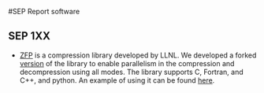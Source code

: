#SEP Report software

## SEP 1XX

- [ZFP](https://computing.llnl.gov/projects/zfp) is a compression library developed by LLNL.  We developed a forked [version](https://github.com/SEP-software/zfp-par) of the library to enable parallelism in the compression and decompression using all modes. The library supports C, Fortran, and C++, and python. An example of using it can be found [here](https://github.com/SEP-software/zfp-repo-example).